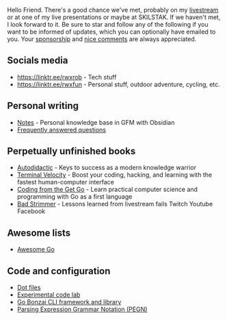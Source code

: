 Hello Friend. There's a good chance we've met, probably on my [livestream](https://linktr.ee/rwxrob) or at one of my live presentations or maybe at SKILSTAK.
If we haven't met, I look forward to it. Be sure to star and follow any of the following if you want to be informed of updates, which you can optionally have emailed to you. Your [sponsorship](https://github.com/sponsors/rwxrob) and [nice comments](https://github.com/rwxrob/nice) are always appreciated.

## Socials media

* https://linktr.ee/rwxrob - Tech stuff
* https://linktr.ee/rwxfun - Personal stuff, outdoor adventure, cycling, etc.

## Personal writing

- [Notes](https://github.com/rwxrob/notes/blob/main/README.md) - Personal knowledge base in GFM with Obsidian
- [Frequently answered questions](https://github.com/rwxrob/faq)

## Perpetually unfinished books

- [Autodidactic](https://github.com/rwxrob/autodidactic) - Keys to success as a modern knowledge warrior
- [Terminal Velocity](https://github.com/rwxrob/terminal-velocity) - Boost your coding, hacking, and learning with the fastest human-computer interface
- [Coding from the Get Go](https://github.com/rwxrob/coding-from-the-get-go) - Learn practical computer science and programming with Go as a first language
- [Bad Strimmer](https://github.com/rwxrob/bad-strimmer) - Lessons learned from livestream fails Twitch Youtube Facebook

## Awesome lists

- [Awesome Go](https://github.com/rwxrob/awesome-go)

## Code and configuration

- [Dot files](https://github.com/rwxrob/dot)
- [Experimental code lab ](https://github.com/rwxrob/lab)
- [Go Bonzai CLI framework and library](https://github.com/rwxrob/bonzai)
- [Parsing Expression Grammar Notation (PEGN)](https://github.com/rwxrob/pegn-spec)
